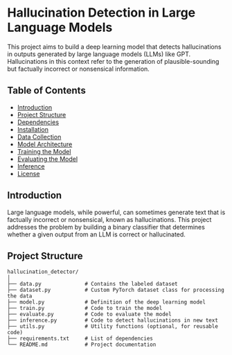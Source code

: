 # Hallucination Detection in Large Language Models
This project aims to build a deep learning model that detects hallucinations in outputs generated by large language models (LLMs) like GPT. Hallucinations in this context refer to the generation of plausible-sounding but factually incorrect or nonsensical information.

## Table of Contents

- [Introduction](#introduction)
- [Project Structure](#project-structure)
- [Dependencies](#dependencies)
- [Installation](#installation)
- [Data Collection](#data-collection)
- [Model Architecture](#model-architecture)
- [Training the Model](#training-the-model)
- [Evaluating the Model](#evaluating-the-model)
- [Inference](#inference)
- [License](#license)

## Introduction

Large language models, while powerful, can sometimes generate text that is factually incorrect or nonsensical, known as hallucinations. This project addresses the problem by building a binary classifier that determines whether a given output from an LLM is correct or hallucinated.

## Project Structure

```plaintext
hallucination_detector/
│
├── data.py              # Contains the labeled dataset
├── dataset.py           # Custom PyTorch dataset class for processing the data
├── model.py             # Definition of the deep learning model
├── train.py             # Code to train the model
├── evaluate.py          # Code to evaluate the model
├── inference.py         # Code to detect hallucinations in new text
├── utils.py             # Utility functions (optional, for reusable code)
├── requirements.txt     # List of dependencies
└── README.md            # Project documentation
